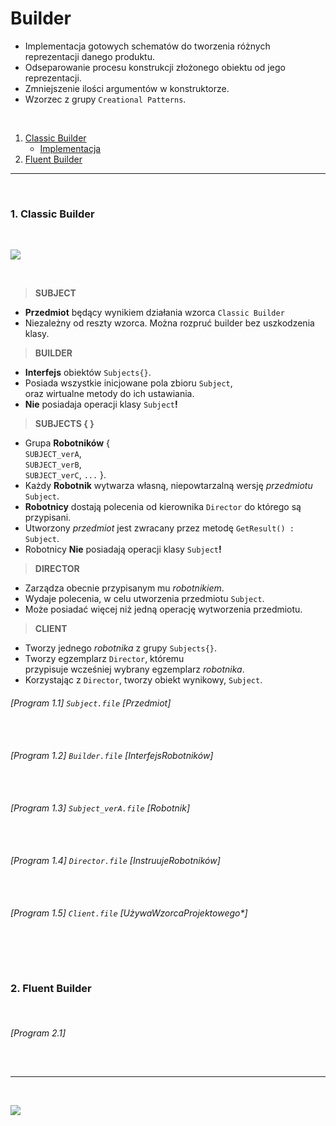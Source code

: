 # Builder

- Implementacja gotowych schematów do tworzenia różnych reprezentacji danego produktu.
- Odseparowanie procesu konstrukcji złożonego obiektu od jego reprezentacji. 
- Zmniejszenie ilości argumentów w konstruktorze.
- Wzorzec z grupy `Creational Patterns`.

<br/>

1. [Classic Builder](#1-Classic-Builder) 
    - [Implementacja](#program-11--subjectfile-przedmiot) 
1. [Fluent Builder](#2-Fluent-Builder)

------------
<br/>

### 1. Classic Builder

<br/>

![](https://github.com/Ptysiek/resources/blob/master/WzorceProjektowe/ClassicBuilderHD.png)

<br/>

> **SUBJECT**
- **Przedmiot** będący wynikiem działania wzorca `Classic Builder` 
- Niezależny od reszty wzorca. Można rozpruć builder bez uszkodzenia klasy.

> **BUILDER**
- **Interfejs** obiektów `Subjects{}`.
- Posiada wszystkie inicjowane pola zbioru `Subject`, \
oraz wirtualne metody do ich ustawiania. 
- **Nie** posiadaja operacji klasy `Subject`**!**

> **SUBJECTS { }**
- Grupa **Robotników** { \
`SUBJECT_verA`, \
`SUBJECT_verB`, \
`SUBJECT_verC`, `...` }.
- Każdy **Robotnik** wytwarza własną, niepowtarzalną wersję *przedmiotu* `Subject`. 
- **Robotnicy** dostają polecenia od kierownika `Director` do którego są przypisani.
- Utworzony *przedmiot* jest zwracany przez metodę `GetResult() : Subject`.
- Robotnicy **Nie** posiadają operacji klasy `Subject`**!**

> **DIRECTOR**  
- Zarządza obecnie przypisanym mu *robotnikiem*.
- Wydaje polecenia, w celu utworzenia przedmiotu `Subject`.
- Może posiadać więcej niż jedną operację wytworzenia przedmiotu.

> **CLIENT**
- Tworzy jednego *robotnika* z grupy `Subjects{}`.
- Tworzy egzemplarz `Director`, któremu \
przypisuje wcześniej wybrany egzemplarz *robotnika*.
- Korzystając z `Director`, tworzy obiekt wynikowy, `Subject`.


###### [Program 1.1]  `Subject.file` [*Przedmiot*]
```cpp
 
```
###### [Program 1.2]  `Builder.file` [*InterfejsRobotników*]
```cpp
 
```
###### [Program 1.3]  `Subject_verA.file` [*Robotnik*]
```cpp
 
```
###### [Program 1.4]  `Director.file` [*InstruujeRobotników*]
```cpp
 
```
###### [Program 1.5]  `Client.file` [UżywaWzorcaProjektowego*]
```cpp
 
```
<br/>

### 2. Fluent Builder

<br/>

###### [Program 2.1]
```cpp
 
```

------------
<br/>

![](https://github.com/Ptysiek/resources/blob/master/Ver2.PNG)
